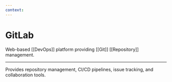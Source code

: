 ```yaml
---
context:
---
```


# GitLab

Web-based [[DevOps]] platform providing [[Git]] [[Repository]] management.

---

Provides repository management, CI/CD pipelines, issue tracking, and collaboration tools.
